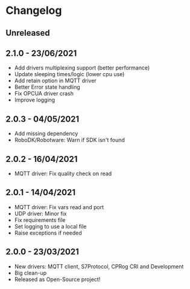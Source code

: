 # Changelog

## Unreleased

## 2.1.0 - 23/06/2021
- Add drivers multiplexing support (better performance)
- Update sleeping times/logic (lower cpu use)
- Add retain option in MQTT driver
- Better Error state handling
- Fix OPCUA driver crash
- Improve logging

## 2.0.3 - 04/05/2021
- Add missing dependency
- RoboDK/Robotware: Warn if SDK isn't found

## 2.0.2 - 16/04/2021
- MQTT driver: Fix quality check on read

## 2.0.1 - 14/04/2021
- MQTT driver: Fix vars read and port 
- UDP driver: Minor fix
- Fix requirements file
- Set logging to use a local file
- Raise exceptions if needed

## 2.0.0 - 23/03/2021
- New drivers: MQTT client, S7Protocol, CPRog CRI and Development
- Big clean-up
- Released as Open-Source project!
